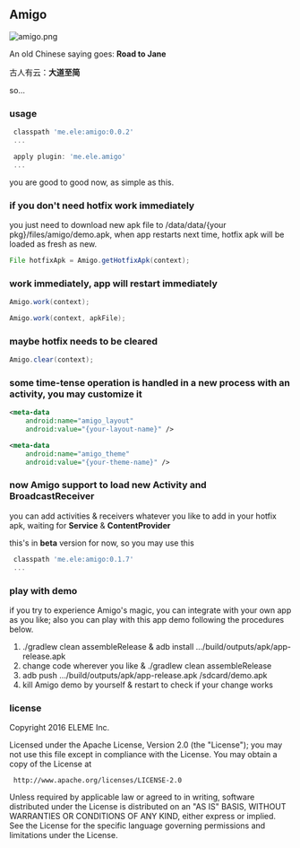 ## Amigo

![amigo.png](http://amigotheband.com/wp-content/uploads/2015/02/logo_amigo-yellow.png)  


An old Chinese saying goes: **Road to Jane**

古人有云：**大道至简**

so...

### usage

```groovy
 classpath 'me.ele:amigo:0.0.2'
 ...

 apply plugin: 'me.ele.amigo'
 ...
```

you are good to good now, as simple as this.

### if you don't need hotfix work immediately

you just need to download new apk file to /data/data/{your pkg}/files/amigo/demo.apk,
when app restarts next time, hotfix apk will be loaded as fresh as new.

```java
File hotfixApk = Amigo.getHotfixApk(context);
```

### work immediately, app will restart immediately

```java
Amigo.work(context);

Amigo.work(context, apkFile);
```

### maybe hotfix needs to be cleared

```java
Amigo.clear(context);
```

### some time-tense operation is handled in a new process with an activity, you may customize it

```xml
<meta-data
    android:name="amigo_layout"
    android:value="{your-layout-name}" />

<meta-data
    android:name="amigo_theme"
    android:value="{your-theme-name}" />

```

### now Amigo support to load new Activity and BroadcastReceiver

you can add activities & receivers whatever you like to add in your hotfix apk,
waiting for **Service** & **ContentProvider**

this's in **beta** version for now, so you may use this

```groovy
 classpath 'me.ele:amigo:0.1.7'
 ...

```

### play with demo 

if you try to experience Amigo's magic, you can integrate with your own app as you like;
also you can play with this app demo following the procedures below.

   1. ./gradlew clean assembleRelease & adb install .../build/outputs/apk/app-release.apk
   2. change code wherever you like & ./gradlew clean assembleRelease
   3. adb push .../build/outputs/apk/app-release.apk /sdcard/demo.apk
   4. kill Amigo demo by yourself & restart to check if your change works
   
### license

  Copyright 2016 ELEME Inc.

  Licensed under the Apache License, Version 2.0 (the "License");
  you may not use this file except in compliance with the License.
  You may obtain a copy of the License at

     http://www.apache.org/licenses/LICENSE-2.0

  Unless required by applicable law or agreed to in writing, software
  distributed under the License is distributed on an "AS IS" BASIS,
  WITHOUT WARRANTIES OR CONDITIONS OF ANY KIND, either express or implied.
  See the License for the specific language governing permissions and
  limitations under the License.

